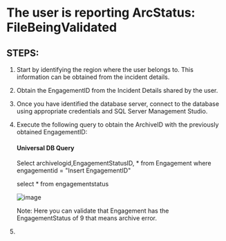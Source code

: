 # The user is reporting ArcStatus: FileBeingValidated

## STEPS: 
1) Start by identifying the region where the user belongs to. This information can be obtained from the incident details.
2) Obtain the EngagementID from the Incident Details shared by the user.
3) Once you have identified the database server, connect to the database using appropriate credentials and SQL Server Management Studio.
4) Execute the following query to obtain the ArchiveID  with the previously obtained EngagementID:

    #### Universal DB Query

    Select archivelogid,EngagementStatusID, * from Engagement where engagementid = "Insert EngagementID"     

    select * from engagementstatus
    
    ![image](https://user-images.githubusercontent.com/127347943/224826547-dd88feeb-31ed-4ba1-883a-b54c6e78be6b.png)
    
    Note: Here you can validate that Engagement has the EngagementStatus of 9 that means archive error.

5) 
